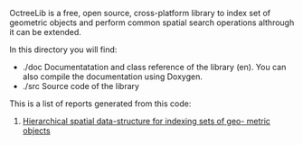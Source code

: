 OctreeLib is a free, open source, cross-platform library to index set of geometric objects
and perform common spatial search operations althrough it can be extended.

In this directory you will find:

* ./doc
	Documentatation and class reference of the library (en). You can also compile the documentation using Doxygen.
* ./src
	Source code of the library

This is a list of reports generated from this code:

1. [Hierarchical spatial data-structure for indexing sets of geo- metric objects](https://www.researchgate.net/publication/281651807_Hierarchical_spatial_data-structure_for_indexing_sets_of_geo-_metric_objects)
